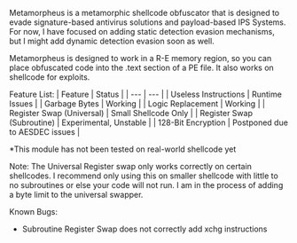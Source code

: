 Metamorpheus is a metamorphic shellcode obfuscator that is designed to evade signature-based antivirus solutions and payload-based IPS Systems. For now, I have focused on adding static detection evasion mechanisms, but I might add dynamic detection evasion soon as well.

Metamorpheus is designed to work in a R-E memory region, so you can place obfuscated code into the .text section of a PE file. It also works on shellcode for exploits.

Feature List:
| Feature | Status |
| --- | --- |
| Useless Instructions | Runtime Issues |
| Garbage Bytes | Working |
| Logic Replacement | Working |
| Register Swap (Universal) | Small Shellcode Only |
| Register Swap (Subroutine) | Experimental, Unstable |
| 128-Bit Encryption | Postponed due to AESDEC issues |

*This module has not been tested on real-world shellcode yet

Note:
The Universal Register swap only works correctly on certain shellcodes. I recommend only using this on smaller shellcode with little to no subroutines or else your code will not run.
I am in the process of adding a byte limit to the universal swapper.

Known Bugs: 
- Subroutine Register Swap does not correctly add xchg instructions
